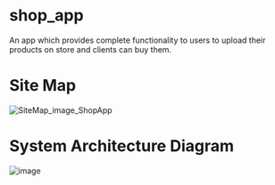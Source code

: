 # shop_app
  An app which provides complete functionality to users to upload their products on store and clients can buy them.
  
# Site Map

![SiteMap_image_ShopApp](https://github.com/AbdulSammad1/shop_app/assets/131195795/e1134798-522a-4dfb-9cb9-92657235e56b)


# System Architecture Diagram
![image](https://github.com/AbdulSammad1/shop_app/assets/131195795/5f78d51f-cdfc-4b56-904b-7620539d6512)
